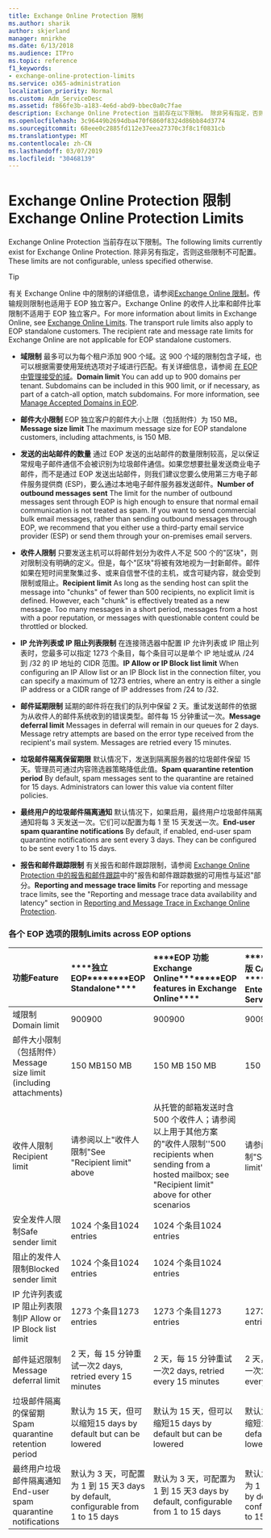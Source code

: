 ```yaml
---
title: Exchange Online Protection 限制
ms.author: sharik
author: skjerland
manager: mnirkhe
ms.date: 6/13/2018
ms.audience: ITPro
ms.topic: reference
f1_keywords:
- exchange-online-protection-limits
ms.service: o365-administration
localization_priority: Normal
ms.custom: Adm_ServiceDesc
ms.assetid: f866fe3b-a183-4e6d-abd9-bbec0a0c7fae
description: Exchange Online Protection 当前存在以下限制。 除非另有指定，否则这些限制不可配置。
ms.openlocfilehash: 3c96449b2694dba470f6860f8324d86bb84d3774
ms.sourcegitcommit: 68eee0c2885fd112e37eea27370c3f8c1f0831cb
ms.translationtype: MT
ms.contentlocale: zh-CN
ms.lasthandoff: 03/07/2019
ms.locfileid: "30468139"
---
```

# <a name="exchange-online-protection-limits"></a><span data-ttu-id="8d664-104">Exchange Online Protection 限制</span><span class="sxs-lookup"><span data-stu-id="8d664-104">Exchange Online Protection Limits</span></span>

<span data-ttu-id="8d664-105">Exchange Online Protection 当前存在以下限制。</span><span class="sxs-lookup"><span data-stu-id="8d664-105">The following limits currently exist for Exchange Online Protection.</span></span> <span data-ttu-id="8d664-106">除非另有指定，否则这些限制不可配置。</span><span class="sxs-lookup"><span data-stu-id="8d664-106">These limits are not configurable, unless specified otherwise.</span></span> 
  
> [!TIP]
> <span data-ttu-id="8d664-p103">有关 Exchange Online 中的限制的详细信息，请参阅[Exchange Online 限制](../exchange-online-service-description/exchange-online-limits.md)。传输规则限制也适用于 EOP 独立客户。Exchange Online 的收件人比率和邮件比率限制不适用于 EOP 独立客户。</span><span class="sxs-lookup"><span data-stu-id="8d664-p103">For more information about limits in Exchange Online, see [Exchange Online Limits](../exchange-online-service-description/exchange-online-limits.md). The transport rule limits also apply to EOP standalone customers. The recipient rate and message rate limits for Exchange Online are not applicable for EOP standalone customers.</span></span> 
  
- <span data-ttu-id="8d664-p104">**域限制** 最多可以为每个租户添加 900 个域。这 900 个域的限制包含子域，也可以根据需要使用笼统选项对子域进行匹配。有关详细信息，请参阅 [在 EOP 中管理接受的域](https://go.microsoft.com/fwlink/p/?LinkId=282239)。</span><span class="sxs-lookup"><span data-stu-id="8d664-p104">**Domain limit** You can add up to 900 domains per tenant. Subdomains can be included in this 900 limit, or if necessary, as part of a catch-all option, match subdomains. For more information, see [Manage Accepted Domains in EOP](https://go.microsoft.com/fwlink/p/?LinkId=282239).</span></span>
    
- <span data-ttu-id="8d664-113">**邮件大小限制** EOP 独立客户的邮件大小上限（包括附件）为 150 MB。</span><span class="sxs-lookup"><span data-stu-id="8d664-113">**Message size limit** The maximum message size for EOP standalone customers, including attachments, is 150 MB.</span></span> 
    
- <span data-ttu-id="8d664-p105">**发送的出站邮件的数量** 通过 EOP 发送的出站邮件的数量限制较高，足以保证常规电子邮件通信不会被识别为垃圾邮件通信。如果您想要批量发送商业电子邮件，而不是通过 EOP 发送出站邮件，则我们建议您要么使用第三方电子邮件服务提供商 (ESP)，要么通过本地电子邮件服务器发送邮件。</span><span class="sxs-lookup"><span data-stu-id="8d664-p105">**Number of outbound messages sent** The limit for the number of outbound messages sent through EOP is high enough to ensure that normal email communication is not treated as spam. If you want to send commercial bulk email messages, rather than sending outbound messages through EOP, we recommend that you either use a third-party email service provider (ESP) or send them through your on-premises email servers.</span></span> 
    
- <span data-ttu-id="8d664-p106">**收件人限制** 只要发送主机可以将邮件划分为收件人不足 500 个的"区块"，则对限制没有明确的定义。但是，每个"区块"将被有效地视为一封新邮件。邮件如果在短时间里聚集过多、或来自信誉不佳的主机，或含可疑内容，就会受到限制或阻止。</span><span class="sxs-lookup"><span data-stu-id="8d664-p106">**Recipient limit** As long as the sending host can split the message into "chunks" of fewer than 500 recipients, no explicit limit is defined. However, each "chunk" is effectively treated as a new message. Too many messages in a short period, messages from a host with a poor reputation, or messages with questionable content could be throttled or blocked.</span></span> 
    
- <span data-ttu-id="8d664-119">**IP 允许列表或 IP 阻止列表限制** 在连接筛选器中配置 IP 允许列表或 IP 阻止列表时，您最多可以指定 1273 个条目，每个条目可以是单个 IP 地址或从 /24 到 /32 的 IP 地址的 CIDR 范围。</span><span class="sxs-lookup"><span data-stu-id="8d664-119">**IP Allow or IP Block list limit** When configuring an IP Allow list or an IP Block list in the connection filter, you can specify a maximum of 1273 entries, where an entry is either a single IP address or a CIDR range of IP addresses from /24 to /32.</span></span> 
    
- <span data-ttu-id="8d664-p107">**邮件延期限制** 延期的邮件将在我们的队列中保留 2 天。重试发送邮件的依据为从收件人的邮件系统收到的错误类型。邮件每 15 分钟重试一次。</span><span class="sxs-lookup"><span data-stu-id="8d664-p107">**Message deferral limit** Messages in deferral will remain in our queues for 2 days. Message retry attempts are based on the error type received from the recipient's mail system. Messages are retried every 15 minutes.</span></span> 
    
- <span data-ttu-id="8d664-p108">**垃圾邮件隔离保留期限** 默认情况下，发送到隔离服务器的垃圾邮件保留 15 天。管理员可通过内容筛选器策略降低此值。</span><span class="sxs-lookup"><span data-stu-id="8d664-p108">**Spam quarantine retention period** By default, spam messages sent to the quarantine are retained for 15 days. Administrators can lower this value via content filter policies.</span></span> 
    
- <span data-ttu-id="8d664-p109">**最终用户的垃圾邮件隔离通知** 默认情况下，如果启用，最终用户垃圾邮件隔离通知将每 3 天发送一次。它们可以配置为每 1 至 15 天发送一次。</span><span class="sxs-lookup"><span data-stu-id="8d664-p109">**End-user spam quarantine notifications** By default, if enabled, end-user spam quarantine notifications are sent every 3 days. They can be configured to be sent every 1 to 15 days.</span></span> 
    
- <span data-ttu-id="8d664-127">**报告和邮件跟踪限制** 有关报告和邮件跟踪限制，请参阅 [Exchange Online Protection 中的报告和邮件跟踪](https://go.microsoft.com/fwlink/?LinkId=394248)中的"报告和邮件跟踪数据的可用性与延迟"部分。</span><span class="sxs-lookup"><span data-stu-id="8d664-127">**Reporting and message trace limits** For reporting and message trace limits, see the "Reporting and message trace data availability and latency" section in [Reporting and Message Trace in Exchange Online Protection](https://go.microsoft.com/fwlink/?LinkId=394248).</span></span>
    
### <a name="limits-across-eop-options"></a><span data-ttu-id="8d664-128">各个 EOP 选项的限制</span><span class="sxs-lookup"><span data-stu-id="8d664-128">Limits across EOP options</span></span>

|<span data-ttu-id="8d664-129">**功能**</span><span class="sxs-lookup"><span data-stu-id="8d664-129">**Feature**</span></span>|<span data-ttu-id="8d664-130">\*\*\*\*独立 EOP\*\*\*\*</span><span class="sxs-lookup"><span data-stu-id="8d664-130">\*\*\*\*EOP Standalone\*\*\*\*</span></span>|<span data-ttu-id="8d664-131">\*\*\*\*EOP 功能Exchange Online\*\*\*\*</span><span class="sxs-lookup"><span data-stu-id="8d664-131">\*\*\*\*EOP features in Exchange Online\*\*\*\*</span></span>|<span data-ttu-id="8d664-132">\*\*\*\*Exchange 企业版 CAL 带服务\*\*\*\*</span><span class="sxs-lookup"><span data-stu-id="8d664-132">\*\*\*\*Exchange Enterprise CAL with Services\*\*\*\*</span></span>|
|:-----|:-----|:-----|:-----|
|<span data-ttu-id="8d664-133">域限制</span><span class="sxs-lookup"><span data-stu-id="8d664-133">Domain limit</span></span>  <br/> |<span data-ttu-id="8d664-134">900</span><span class="sxs-lookup"><span data-stu-id="8d664-134">900</span></span>  <br/> |<span data-ttu-id="8d664-135">900</span><span class="sxs-lookup"><span data-stu-id="8d664-135">900</span></span>  <br/> |<span data-ttu-id="8d664-136">900</span><span class="sxs-lookup"><span data-stu-id="8d664-136">900</span></span>  <br/> |
|<span data-ttu-id="8d664-137">邮件大小限制（包括附件）</span><span class="sxs-lookup"><span data-stu-id="8d664-137">Message size limit (including attachments)</span></span>  <br/> |<span data-ttu-id="8d664-138">150 MB</span><span class="sxs-lookup"><span data-stu-id="8d664-138">150 MB</span></span>  <br/> |<span data-ttu-id="8d664-139">150 MB </span><span class="sxs-lookup"><span data-stu-id="8d664-139">150 MB</span></span>  <br/> |<span data-ttu-id="8d664-140">150 MB</span><span class="sxs-lookup"><span data-stu-id="8d664-140">150 MB</span></span>  <br/> |
|<span data-ttu-id="8d664-141">收件人限制</span><span class="sxs-lookup"><span data-stu-id="8d664-141">Recipient limit</span></span>  <br/> |<span data-ttu-id="8d664-142">请参阅以上"收件人限制"</span><span class="sxs-lookup"><span data-stu-id="8d664-142">See "Recipient limit" above</span></span>  <br/> |<span data-ttu-id="8d664-143">从托管的邮箱发送时含 500 个收件人；请参阅以上用于其他方案的"收件人限制''</span><span class="sxs-lookup"><span data-stu-id="8d664-143">500 recipients when sending from a hosted mailbox; see "Recipient limit" above for other scenarios</span></span>  <br/> |<span data-ttu-id="8d664-144">请参阅以上"收件人限制"</span><span class="sxs-lookup"><span data-stu-id="8d664-144">See "Recipient limit" above</span></span>  <br/> |
|<span data-ttu-id="8d664-145">安全发件人限制</span><span class="sxs-lookup"><span data-stu-id="8d664-145">Safe sender limit</span></span>  <br/> |<span data-ttu-id="8d664-146">1024 个条目</span><span class="sxs-lookup"><span data-stu-id="8d664-146">1024 entries</span></span>  <br/> |<span data-ttu-id="8d664-147">1024 个条目</span><span class="sxs-lookup"><span data-stu-id="8d664-147">1024 entries</span></span>  <br/> ||
|<span data-ttu-id="8d664-148">阻止的发件人限制</span><span class="sxs-lookup"><span data-stu-id="8d664-148">Blocked sender limit</span></span>  <br/> |<span data-ttu-id="8d664-149">1024 个条目</span><span class="sxs-lookup"><span data-stu-id="8d664-149">1024 entries</span></span>  <br/> |<span data-ttu-id="8d664-150">1024 个条目</span><span class="sxs-lookup"><span data-stu-id="8d664-150">1024 entries</span></span>  <br/> ||
|<span data-ttu-id="8d664-151">IP 允许列表或 IP 阻止列表限制</span><span class="sxs-lookup"><span data-stu-id="8d664-151">IP Allow or IP Block list limit</span></span>  <br/> |<span data-ttu-id="8d664-152">1273 个条目</span><span class="sxs-lookup"><span data-stu-id="8d664-152">1273 entries</span></span>  <br/> |<span data-ttu-id="8d664-153">1273 个条目</span><span class="sxs-lookup"><span data-stu-id="8d664-153">1273 entries</span></span>  <br/> |<span data-ttu-id="8d664-154">1273 个条目</span><span class="sxs-lookup"><span data-stu-id="8d664-154">1273 entries</span></span>  <br/> |
|<span data-ttu-id="8d664-155">邮件延迟限制</span><span class="sxs-lookup"><span data-stu-id="8d664-155">Message deferral limit</span></span>  <br/> |<span data-ttu-id="8d664-156">2 天，每 15 分钟重试一次</span><span class="sxs-lookup"><span data-stu-id="8d664-156">2 days, retried every 15 minutes</span></span>  <br/> |<span data-ttu-id="8d664-157">2 天，每 15 分钟重试一次</span><span class="sxs-lookup"><span data-stu-id="8d664-157">2 days, retried every 15 minutes</span></span>  <br/> |<span data-ttu-id="8d664-158">2 天，每 15 分钟重试一次</span><span class="sxs-lookup"><span data-stu-id="8d664-158">2 days, retried every 15 minutes</span></span>  <br/> |
|<span data-ttu-id="8d664-159">垃圾邮件隔离的保留期</span><span class="sxs-lookup"><span data-stu-id="8d664-159">Spam quarantine retention period</span></span>  <br/> |<span data-ttu-id="8d664-160">默认为 15 天，但可以缩短</span><span class="sxs-lookup"><span data-stu-id="8d664-160">15 days by default but can be lowered</span></span>  <br/> |<span data-ttu-id="8d664-161">默认为 15 天，但可以缩短</span><span class="sxs-lookup"><span data-stu-id="8d664-161">15 days by default but can be lowered</span></span>  <br/> |<span data-ttu-id="8d664-162">默认为 15 天，但可以缩短</span><span class="sxs-lookup"><span data-stu-id="8d664-162">15 days by default but can be lowered</span></span>  <br/> |
|<span data-ttu-id="8d664-163">最终用户垃圾邮件隔离通知</span><span class="sxs-lookup"><span data-stu-id="8d664-163">End-user spam quarantine notifications</span></span>  <br/> |<span data-ttu-id="8d664-164">默认为 3 天，可配置为 1 到 15 天</span><span class="sxs-lookup"><span data-stu-id="8d664-164">3 days by default, configurable from 1 to 15 days</span></span>  <br/> |<span data-ttu-id="8d664-165">默认为 3 天，可配置为 1 到 15 天</span><span class="sxs-lookup"><span data-stu-id="8d664-165">3 days by default, configurable from 1 to 15 days</span></span>  <br/> |<span data-ttu-id="8d664-166">默认为 3 天，可配置为 1 到 15 天</span><span class="sxs-lookup"><span data-stu-id="8d664-166">3 days by default, configurable from 1 to 15 days</span></span>  <br/> |
   

